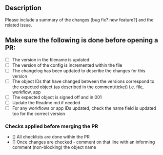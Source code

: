## Description

Please include a summary of the changes [bug fix? new feature?] and the related issue.


## Make sure the following is done before opening a PR:
- [ ] The version in the filename is updated
- [ ] The version of the config is incremented within the file
- [ ] The changelog has been updated to describe the changes for this version
- [ ] The object IDs that have changed between the versions correspond to the expected object (as described in the comment/ticket) i.e. file, workflow, app
- [ ] The expected object is signed off and in 001
- [ ] Update the Readme.md if needed
- [ ] For any workflows or app IDs updated, check the name field is updated too for the correct version

### Checks applied before merging the PR
- [] All checklists are done within the PR
- [] Once changes are checked - comment on that line with an informing comment (non-blocking) the object name